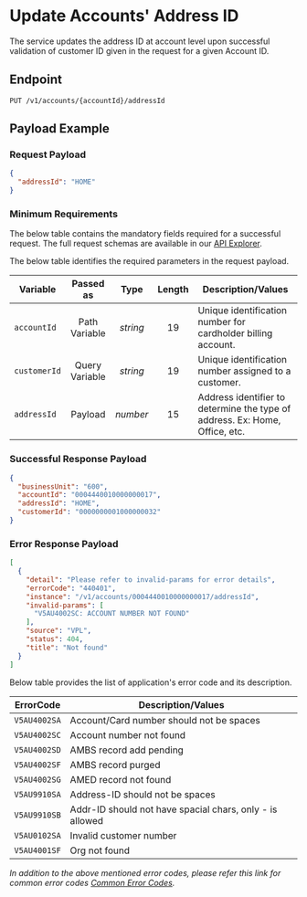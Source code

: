 # Update Accounts' Address ID

The service updates the address ID at account level upon successful validation of customer ID given in the request for a given Account ID.

## Endpoint

`PUT /v1/accounts/{accountId}/addressId`

## Payload Example

### Request Payload

```json
{
  "addressId": "HOME"
}
```

### Minimum	Requirements

The below table contains the mandatory fields required for a successful request. The full request schemas are available in our [API Explorer](../api/?type=put&path=/v1/accounts/{accountId}/addressId).

The below table identifies the required parameters in the request payload.

| Variable | Passed as | Type | Length | Description/Values |
| -------- | :-------: | :--: | :------------: | ------------------ |
| `accountId` | Path Variable | *string* | 19 | Unique identification number for cardholder billing account. | 
| `customerId` | Query Variable | *string* | 19 | Unique identification number assigned to a customer. | 
| `addressId` | Payload | *number* | 15 | Address identifier to determine the type of address. Ex: Home, Office, etc. |


### Successful Response Payload

```json
{
  "businessUnit": "600",
  "accountId": "0004440010000000017",
  "addressId": "HOME",
  "customerId": "0000000001000000032"
}
```

### Error Response Payload

```json
[
  {
    "detail": "Please refer to invalid-params for error details",
    "errorCode": "440401",
    "instance": "/v1/accounts/0004440010000000017/addressId",
    "invalid-params": [
      "V5AU4002SC: ACCOUNT NUMBER NOT FOUND"
    ],
    "source": "VPL",
    "status": 404,
    "title": "Not found"
  }
]
```

Below table provides the list of application's error code and its description.

| ErrorCode |  Description/Values |
| --------  | ------------------ |
| `V5AU4002SA` | Account/Card number should not be spaces |
| `V5AU4002SC` | Account number not found |
| `V5AU4002SD` | AMBS record add pending |
| `V5AU4002SF` | AMBS record purged |
| `V5AU4002SG` | AMED record not found |
| `V5AU9910SA` | Address-ID should not be spaces |
| `V5AU9910SB` | Addr-ID should not have spacial chars, only - is allowed |
| `V5AU0102SA` | Invalid customer number |
| `V5AU4001SF` | Org not found |


*In addition to the above mentioned error codes, please refer this link for common error codes [Common Error Codes](?path=docs/Common_Error_Code.md).*